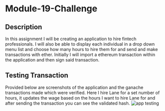 # Module-19-Challenge
## Description
In this assignment I will be creating an application to hire fintech professionals. I will also be able to display each individual in a drop down menu list and choose how many hours to hire them for and send and make transactions with ether. Initially I will import a ethereum transaction within the application and then sign said transaction.
## Testing Transaction
Provided below are screenshots of the application and the ganache transactions made which were verified. 
Here I hire Lane for a set number of hours, it updates the wage based on the hours I want to hire Lane for and after sending the transaction you can see the validated hash.
![app testing](https://github.com/nkp1027/Module-19-Challenge/assets/133065472/584aa395-481b-4445-8003-bb13198c567b)

